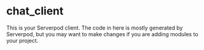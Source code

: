 # chat_client

This is your Serverpod client. The code in here is mostly generated by
Serverpod, but you may want to make changes if you are adding modules to your
project.
